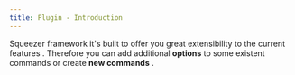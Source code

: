 ```yaml
---
title: Plugin - Introduction
---
```


Squeezer framework it's built to offer you great extensibility to the current features .
Therefore you can add additional **options** to some existent commands or create  **new commands** .
